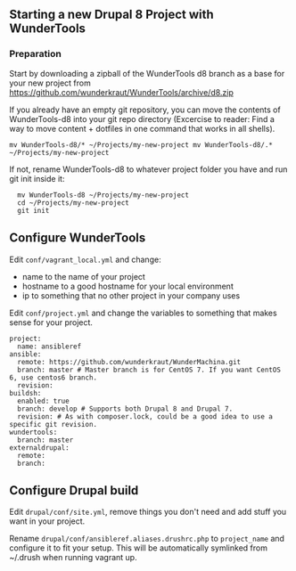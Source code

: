 ## Starting a new Drupal 8 Project with WunderTools

### Preparation

Start by downloading a zipball of the WunderTools d8 branch as a base for your new project from
https://github.com/wunderkraut/WunderTools/archive/d8.zip

If you already have an empty git repository, you can move the contents of WunderTools-d8 into your git repo
directory (Excercise to reader: Find a way to move content + dotfiles in one command that works in all shells).

`mv WunderTools-d8/* ~/Projects/my-new-project mv WunderTools-d8/.* ~/Projects/my-new-project`

If not, rename WunderTools-d8 to whatever project folder you have and run git init inside it:
```
  mv WunderTools-d8 ~/Projects/my-new-project
  cd ~/Projects/my-new-project
  git init
```

## Configure WunderTools

Edit `conf/vagrant_local.yml` and change:
 - name to the name of your project
 - hostname to a good hostname for your local environment
 - ip to something that no other project in your company uses

Edit `conf/project.yml` and change the variables to something that makes sense for your project.

```
project:
  name: ansibleref
ansible:
  remote: https://github.com/wunderkraut/WunderMachina.git
  branch: master # Master branch is for CentOS 7. If you want CentOS 6, use centos6 branch.
  revision:
buildsh:
  enabled: true
  branch: develop # Supports both Drupal 8 and Drupal 7.
  revision: # As with composer.lock, could be a good idea to use a specific git revision.
wundertools:
  branch: master
externaldrupal:
  remote:
  branch:
```

## Configure Drupal build

Edit `drupal/conf/site.yml`, remove things you don't need and add stuff you want in your project.

Rename `drupal/conf/ansibleref.aliases.drushrc.php` to `project_name` and configure it to fit your setup. This will be
 automatically symlinked from ~/.drush when running vagrant up.

